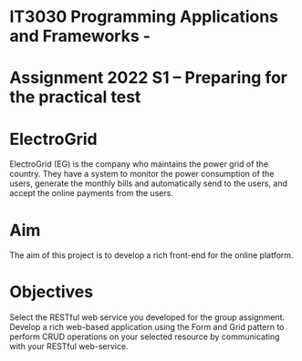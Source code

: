 # IT3030 Programming Applications and Frameworks - 
# Assignment 2022 S1 – Preparing for the practical test 

# ElectroGrid

ElectroGrid (EG) is the company who maintains the power grid of the country. They have a system to
monitor the power consumption of the users, generate the monthly bills and automatically send to the
users, and accept the online payments from the users. 


# Aim

The aim of this project is to develop a rich front-end for the online platform.

# Objectives

Select the RESTful web service you developed for the group assignment.
Develop a rich web-based application using the Form and Grid pattern to perform CRUD
operations on your selected resource by communicating with your RESTful web-service.

